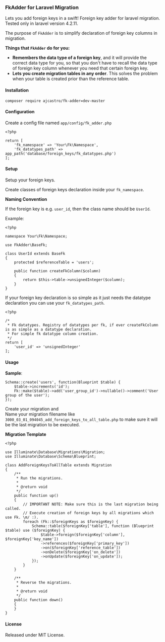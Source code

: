 ### FkAdder for Laravel Migration

Lets you add foreign keys in a swift! Foreign key adder for laravel migration. Tested only in laravel version 4.2.11.

The purpose of `FkAdder` is to simplify declaration of foreign key columns in migration.

__Things that `FkAdder` do for you:__
  *   __Remembers the data type of a foreign key__, and it will provide the correct data type for you, so that you don't have to recall the data type of foreign key column
      whenever you need that certain foreign key.
  *   __Lets you create migration tables in any order__. This solves the problem when your table is created prior than the reference table.


#### Installation

`composer require ajcastro/fk-adder=dev-master`

#### Configuration

Create a config file named `app/config/fk_adder.php`

```
<?php

return [
    'fk_namespace' => 'Your\Fk\Namespace',
    'fk_datatypes_path' => app_path('database/foreign_keys/fk_datatypes.php')
];
```

#### Setup

Setup your foreign keys.

Create classes of foreign keys declaration inside your `fk_namespace`.

__Naming Convention__

If the foreign key is e.g. `user_id`, then the class name should be `UserId`.

Example:

```
<?php

namespace Your\Fk\Namespace;

use FkAdder\BaseFk;

class UserId extends BaseFk
{
    protected $referenceTable = 'users';

    public function createFkColumn($column)
    {
        return $this->table->unsignedInteger($column);
    } 
}

```

If your foreign key declaration is so simple as it just needs the datatype declaration you can use your `fk_datatypes_path`.

```
<?php

/*
 * Fk datatypes. Registry of datatypes per fk, if ever createFkColumn is as simple as a datatype declaration.
 * For simple fk datatype column creation.
 */
return [
    'user_id' => 'unsignedInteger'
];
```

#### Usage

__Sample__:
```
Schema::create('users', function(Blueprint $table) {
    $table->increments('id');
    Fk::make($table)->add('user_group_id')->nullable()->comment('User group of the user');
});
```

Create your migration and  
Name your migration filename like `3000_03_01_094045_add_foreign_keys_to_all_table.php` 
to make sure it will be the last migration to be executed.

__Migration Template__

```
<?php

use Illuminate\Database\Migrations\Migration;
use Illuminate\Database\Schema\Blueprint;

class AddForeignKeysToAllTable extends Migration
{
    /**
     * Run the migrations.
     *
     * @return void
     */
    public function up()
    {
        // IMPORTANT NOTE: Make sure this is the last migration being called.
        // Execute creation of foreign keys by all migrations which use Fk. \m/ :).
        foreach (Fk::$foreignKeys as $foreignKey) {
            Schema::table($foreignKey['table'], function (Blueprint $table) use ($foreignKey) {
                $table->foreign($foreignKey['column'], $foreignKey['key_name'])
                ->references($foreignKey['primary_key'])
                ->on($foreignKey['reference_table'])
                ->onDelete($foreignKey['on_delete'])
                ->onUpdate($foreignKey['on_update']);
            });
        }
    }

    /**
     * Reverse the migrations.
     *
     * @return void
     */
    public function down()
    {
    }
}

```

#### License

Released under MIT License.
